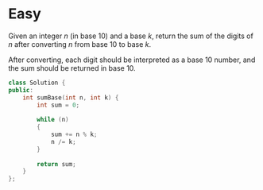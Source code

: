 # Easy

Given an integer $n$ (in base 10) and a base $k$, return the sum of the digits of $n$ after converting $n$ from base $10$ to base $k$.

After converting, each digit should be interpreted as a base $10$ number, and the sum should be returned in base $10$.

```cpp
class Solution {
public:
    int sumBase(int n, int k) {
        int sum = 0;
        
        while (n)
        {
            sum += n % k;
            n /= k;
        }
        
        return sum;
    }
};
```
